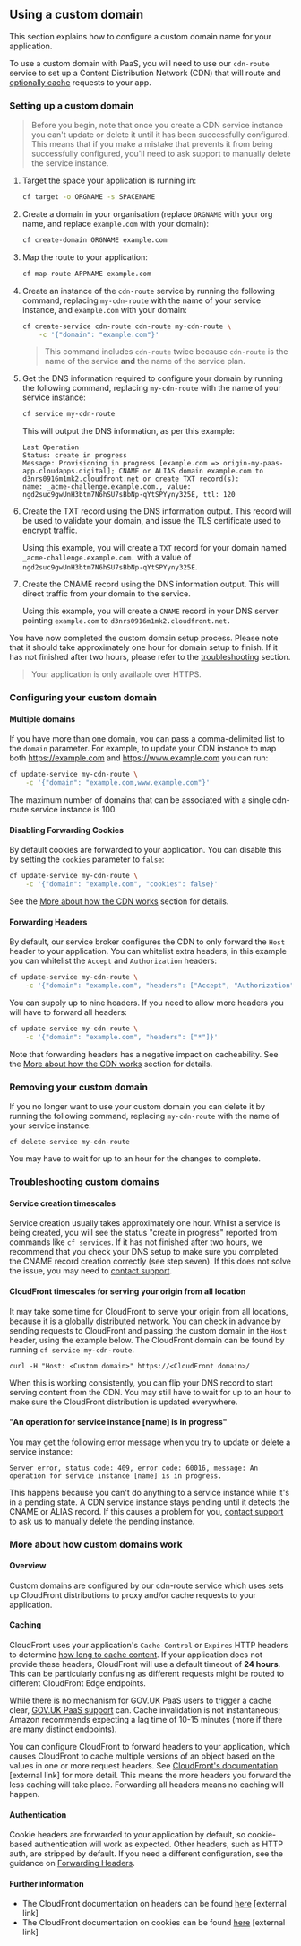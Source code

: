 ## Using a custom domain

This section explains how to configure a custom domain name for your application.

To use a custom domain with PaaS, you will need to use our `cdn-route` service to set up a Content Distribution Network (CDN) that will route and [optionally cache](#caching) requests to your app.

### Setting up a custom domain

>Before you begin, note that once you create a CDN service instance you can't update or delete it until it has been successfully configured. This means that if you make a mistake that prevents it from being successfully configured, you'll need to ask support to manually delete the service instance.

1. Target the space your application is running in:

    ```bash
    cf target -o ORGNAME -s SPACENAME
    ```

2. Create a domain in your organisation (replace `ORGNAME` with your org name, and replace `example.com` with your domain):

    ```bash
    cf create-domain ORGNAME example.com
    ```

3. Map the route to your application:

    ```bash
    cf map-route APPNAME example.com
    ```

4. Create an instance of the `cdn-route` service by running the following command, replacing `my-cdn-route` with the name of your service instance, and `example.com` with your domain:

    ```bash
    cf create-service cdn-route cdn-route my-cdn-route \
        -c '{"domain": "example.com"}'
    ```

    >This command includes `cdn-route` twice because `cdn-route` is the name of the service **and** the name of the service plan.


5. Get the DNS information required to configure your domain by running the following command, replacing `my-cdn-route` with the name of your service instance:

    ```bash
    cf service my-cdn-route
    ```
    This will output the DNS information, as per this example:

    ```
    Last Operation
    Status: create in progress
    Message: Provisioning in progress [example.com => origin-my-paas-app.cloudapps.digital]; CNAME or ALIAS domain example.com to d3nrs0916m1mk2.cloudfront.net or create TXT record(s):
    name: _acme-challenge.example.com., value: ngd2suc9gwUnH3btm7N6hSU7sBbNp-qYtSPYyny325E, ttl: 120

    ```

6. Create the TXT record using the DNS information output. This record will be used to validate your domain, and issue the TLS certificate used to encrypt traffic.

    Using this example, you will create a `TXT` record for your domain named `_acme-challenge.example.com.` with a value of `ngd2suc9gwUnH3btm7N6hSU7sBbNp-qYtSPYyny325E`.

7. Create the CNAME record using the DNS information output. This will direct traffic from your domain to the service.

    Using this example, you will create a `CNAME` record in your DNS server pointing `example.com` to `d3nrs0916m1mk2.cloudfront.net.`

You have now completed the custom domain setup process. Please note that it should take approximately one hour for domain setup to finish. If it has not finished after two hours, please refer to the [troubleshooting](#troubleshooting-custom-domains) section.

>Your application is only available over HTTPS.


### Configuring your custom domain

#### Multiple domains

If you have more than one domain, you can pass a comma-delimited list to the `domain` parameter. For example, to update your CDN instance to map both https://example.com and https://www.example.com you can run:

```bash
cf update-service my-cdn-route \
    -c '{"domain": "example.com,www.example.com"}'
```

The maximum number of domains that can be associated with a single cdn-route service instance is 100.

#### Disabling Forwarding Cookies

By default cookies are forwarded to your application. You can disable this by setting the `cookies` parameter to `false`:

```bash
cf update-service my-cdn-route \
    -c '{"domain": "example.com", "cookies": false}'
```
See the [More about how the CDN works](#more-about-how-custom-domains-work) section for details.

#### Forwarding Headers

By default, our service broker configures the CDN to only forward the `Host` header to your application. You can whitelist extra headers; in this example you can whitelist the `Accept` and `Authorization` headers:

```bash
cf update-service my-cdn-route \
    -c '{"domain": "example.com", "headers": ["Accept", "Authorization"]}'
```

You can supply up to nine headers. If you need to allow more headers you will have to forward all headers:

```bash
cf update-service my-cdn-route \
    -c '{"domain": "example.com", "headers": ["*"]}'
```

Note that forwarding headers has a negative impact on cacheability. See the [More about how the CDN works](#more-about-how-custom-domains-work) section for details.

### Removing your custom domain

If you no longer want to use your custom domain you can delete it by running the following command, replacing `my-cdn-route` with the name of your service instance:

```
cf delete-service my-cdn-route
```

You may have to wait for up to an hour for the changes to complete.

### Troubleshooting custom domains

#### Service creation timescales

Service creation usually takes approximately one hour. Whilst a service is being created, you will see the status "create in progress" reported from commands like `cf services`. If it has not finished after two hours, we recommend that you check your DNS setup to make sure you completed the CNAME record creation correctly (see step seven). If this does not solve the issue, you may need to [contact support](https://www.cloud.service.gov.uk/support).

#### CloudFront timescales for serving your origin from all location

It may take some time for CloudFront to serve your origin from all locations, because it is a globally distributed network. You can check in advance by sending requests to CloudFront and passing the custom domain in the `Host` header, using the example below. The CloudFront domain can be found by running `cf service my-cdn-route`.

```
curl -H "Host: <Custom domain>" https://<CloudFront domain>/
```

When this is working consistently, you can flip your DNS record to start serving content from the CDN. You may still have to wait for up to an hour to make sure the CloudFront distribution is updated everywhere.

#### "An operation for service instance [name] is in progress"

You may get the following error message when you try to update or delete a service instance:

```
Server error, status code: 409, error code: 60016, message: An operation for service instance [name] is in progress.
```

This happens because you can't do anything to a service instance while it's in a pending state. A CDN service instance stays pending until it detects the CNAME or ALIAS record. If this causes a problem for you, [contact support](https://www.cloud.service.gov.uk/support) to ask us to manually delete the pending instance.

### More about how custom domains work

#### Overview

Custom domains are configured by our cdn-route service which uses sets up CloudFront distributions to proxy and/or cache requests to your application.

#### Caching

CloudFront uses your application's `Cache-Control` or `Expires` HTTP headers to determine [how long to cache content](http://docs.aws.amazon.com/AmazonCloudFront/latest/DeveloperGuide/Expiration.html). If your application does not provide these headers, CloudFront will use a default timeout of **24 hours**. This can be particularly confusing as different requests might be routed to different CloudFront Edge endpoints.

While there is no mechanism for GOV.UK PaaS users to trigger a cache clear, [GOV.UK PaaS support](https://www.cloud.service.gov.uk/support) can. Cache invalidation is not instantaneous; Amazon recommends expecting a lag time of 10-15 minutes (more if there are many distinct endpoints).

You can configure CloudFront to forward headers to your application, which causes CloudFront to cache multiple versions of an object based on the values in one or more request headers. See [CloudFront's documentation](http://docs.aws.amazon.com/AmazonCloudFront/latest/DeveloperGuide/header-caching.html#header-caching-web) [external link] for more detail. This means the more headers you forward the less caching will take place. Forwarding all headers means no caching will happen.

#### Authentication

Cookie headers are forwarded to your application by default, so cookie-based authentication will work as expected. Other headers, such as HTTP auth, are stripped by default. If you need a different configuration, see the guidance on [Forwarding Headers](#forwarding-headers).

#### Further information

* The CloudFront documentation on headers can be found [here](http://docs.aws.amazon.com/AmazonCloudFront/latest/DeveloperGuide/RequestAndResponseBehaviorCustomOrigin.html#request-custom-headers-behavior) [external link]
* The CloudFront documentation on cookies can be found [here](http://docs.aws.amazon.com/AmazonCloudFront/latest/DeveloperGuide/Cookies.html) [external link]
